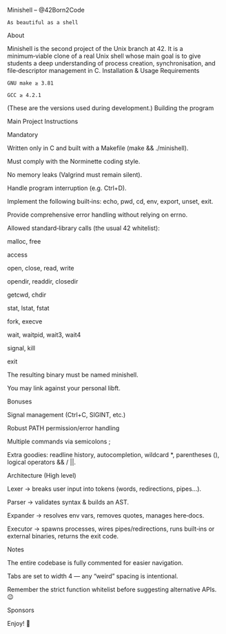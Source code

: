 Minishell – @42Born2Code

    As beautiful as a shell

About

Minishell is the second project of the Unix branch at 42. It is a minimum‑viable clone of a real Unix shell whose main goal is to give students a deep understanding of process creation, synchronisation, and file‑descriptor management in C.
Installation & Usage
Requirements

    GNU make ≥ 3.81

    GCC ≥ 4.2.1

(These are the versions used during development.)
Building the program


Main Project Instructions

Mandatory

Written only in C and built with a Makefile (make && ./minishell).

Must comply with the Norminette coding style.

No memory leaks (Valgrind must remain silent).

Handle program interruption (e.g. Ctrl+D).

Implement the following built‑ins: echo, pwd, cd, env, export, unset, exit.

Provide comprehensive error handling without relying on errno.

Allowed standard‑library calls (the usual 42 whitelist):

malloc, free

access

open, close, read, write

opendir, readdir, closedir

getcwd, chdir

stat, lstat, fstat

fork, execve

wait, waitpid, wait3, wait4

signal, kill

exit

The resulting binary must be named minishell.

You may link against your personal libft.

Bonuses

Signal management (Ctrl+C, SIGINT, etc.)

Robust PATH permission/error handling

Multiple commands via semicolons ;

Extra goodies: readline history, autocompletion, wildcard *, parentheses (), logical operators && / ||.

Architecture (High level)

Lexer → breaks user input into tokens (words, redirections, pipes…).

Parser → validates syntax & builds an AST.

Expander → resolves env vars, removes quotes, manages here‑docs.

Executor → spawns processes, wires pipes/redirections, runs built‑ins or external binaries, returns the exit code.

Notes

The entire codebase is fully commented for easier navigation.

Tabs are set to width 4 — any “weird” spacing is intentional.

Remember the strict function whitelist before suggesting alternative APIs. 😉

Sponsors

Enjoy! 🎉
